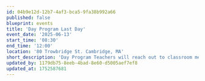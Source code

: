 ```yaml
---
id: 04b9e12d-12b7-4af3-bca5-9fa38b992a66
published: false
blueprint: events
title: 'Day Program Last Day'
event_date: '2025-06-13'
start_time: '08:30'
end_time: '12:00'
location: '80 Trowbridge St. Cambridge, MA'
short_description: 'Day Program Teachers will reach out to classroom members with details about their last day celebration! Dismissal is at 12pm. We hope to see you there!'
updated_by: 1179db75-8eeb-4bad-8e60-d5005aef7ef8
updated_at: 1752587681
---
```

